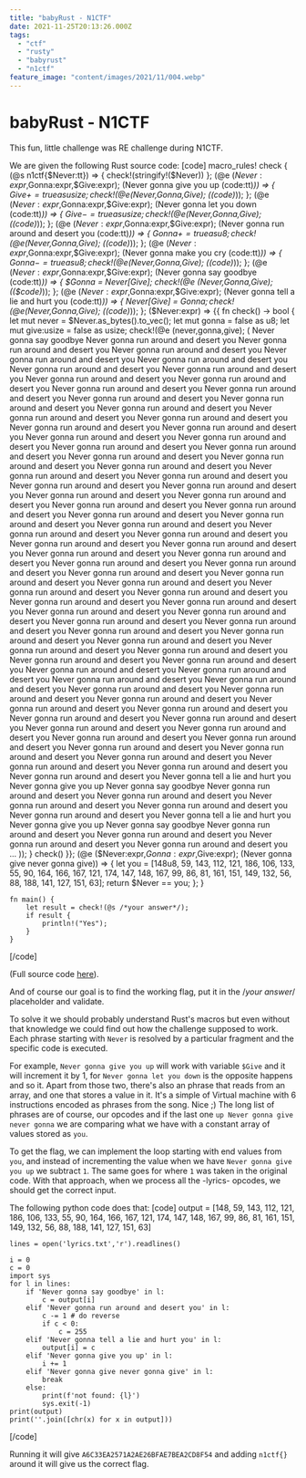 ```yaml
---
title: "babyRust - N1CTF"
date: 2021-11-25T20:13:26.000Z
tags:
  - "ctf"
  - "rusty"
  - "babyrust"
  - "n1ctf"
feature_image: "content/images/2021/11/004.webp"
---
```


# babyRust - N1CTF

This fun, little challenge was RE challenge during N1CTF.

We are given the following Rust source code:
[code]
    macro_rules! check {
        (@s n1ctf{$Never:tt}) => {
            check!(stringify!($Never))
        };
        (@e ($Never:expr,$Gonna:expr,$Give:expr); (Never gonna give you up $($code:tt)*)) => {
            $Give += true as usize;
            check!(@e ($Never,$Gonna,$Give); ($($code)*));
        };
        (@e ($Never:expr,$Gonna:expr,$Give:expr); (Never gonna let you down $($code:tt)*)) => {
            $Give -= true as usize;
            check!(@e ($Never,$Gonna,$Give); ($($code)*));
        };
        (@e ($Never:expr,$Gonna:expr,$Give:expr); (Never gonna run around and desert you $($code:tt)*)) => {
            $Gonna += true as u8;
            check!(@e ($Never,$Gonna,$Give); ($($code)*));
        };
        (@e ($Never:expr,$Gonna:expr,$Give:expr); (Never gonna make you cry $($code:tt)*)) => {
            $Gonna -= true as u8;
            check!(@e ($Never,$Gonna,$Give); ($($code)*));
        };
        (@e ($Never:expr,$Gonna:expr,$Give:expr); (Never gonna say goodbye $($code:tt)*)) => {
            $Gonna = $Never[$Give];
            check!(@e ($Never,$Gonna,$Give); ($($code)*));
        };
        (@e ($Never:expr,$Gonna:expr,$Give:expr); (Never gonna tell a lie and hurt you $($code:tt)*)) => {
            $Never[$Give] = $Gonna;
            check!(@e ($Never,$Gonna,$Give); ($($code)*));
        };
        ($Never:expr) => {{
            fn check() -> bool {
                let mut never = $Never.as_bytes().to_vec();
                let mut gonna = false as u8;
                let mut give:usize = false as usize;
                check!(@e (never,gonna,give); (
                Never gonna say goodbye Never gonna run around and desert you Never gonna run around and desert you Never gonna run around and desert you Never gonna run around and desert you Never gonna run around and desert you Never gonna run around and desert you Never gonna run around and desert you Never gonna run around and desert you Never gonna run around and desert you Never gonna run around and desert you Never gonna run around and desert you Never gonna run around and desert you Never gonna run around and desert you Never gonna run around and desert you Never gonna run around and desert you Never gonna run around and desert you Never gonna run around and desert you Never gonna run around and desert you Never gonna run around and desert you Never gonna run around and desert you Never gonna run around and desert you Never gonna run around and desert you Never gonna run around and desert you Never gonna run around and desert you Never gonna run around and desert you Never gonna run around and desert you Never gonna run around and desert you Never gonna run around and desert you Never gonna run around and desert you Never gonna run around and desert you Never gonna run around and desert you Never gonna run around and desert you Never gonna run around and desert you Never gonna run around and desert you Never gonna run around and desert you Never gonna run around and desert you Never gonna run around and desert you Never gonna run around and desert you Never gonna run around and desert you Never gonna run around and desert you Never gonna run around and desert you Never gonna run around and desert you Never gonna run around and desert you Never gonna run around and desert you Never gonna run around and desert you Never gonna run around and desert you Never gonna run around and desert you Never gonna run around and desert you Never gonna run around and desert you Never gonna run around and desert you Never gonna run around and desert you Never gonna run around and desert you Never gonna run around and desert you Never gonna run around and desert you Never gonna run around and desert you Never gonna run around and desert you Never gonna run around and desert you Never gonna run around and desert you Never gonna run around and desert you Never gonna run around and desert you Never gonna run around and desert you Never gonna run around and desert you Never gonna run around and desert you Never gonna run around and desert you Never gonna run around and desert you Never gonna run around and desert you Never gonna run around and desert you Never gonna run around and desert you Never gonna run around and desert you Never gonna run around and desert you Never gonna run around and desert you Never gonna run around and desert you Never gonna run around and desert you Never gonna run around and desert you Never gonna run around and desert you Never gonna run around and desert you Never gonna run around and desert you Never gonna run around and desert you Never gonna run around and desert you Never gonna run around and desert you Never gonna run around and desert you Never gonna run around and desert you Never gonna run around and desert you Never gonna tell a lie and hurt you Never gonna give you up Never gonna say goodbye Never gonna run around and desert you Never gonna run around and desert you Never gonna run around and desert you Never gonna run around and desert you Never gonna run around and desert you Never gonna tell a lie and hurt you Never gonna give you up Never gonna say goodbye Never gonna run around and desert you Never gonna run around and desert you Never gonna run around and desert you Never gonna run around and desert you ...
                ));
            }
            check()
        }};
        (@e ($Never:expr,$Gonna:expr,$Give:expr); (Never gonna give never gonna give)) => {
            let you = [148u8, 59, 143, 112, 121, 186, 106, 133, 55, 90, 164, 166, 167, 121, 174, 147, 148, 167, 99, 86, 81, 161, 151, 149, 132, 56, 88, 188, 141, 127, 151, 63];
            return $Never == you;
        };
    }

    fn main() {
        let result = check!(@s /*your answer*/);
        if result {
            println!("Yes");
        }
    }

[/code]

(Full source code [here](https://gist.github.com/pawlos/079a3301174d2a322d99ae607cde1bf0)).

And of course our goal is to find the working flag, put it in the /*your answer*/ placeholder and validate.

To solve it we should probably understand Rust's macros but even without that knowledge we could find out how the challenge supposed to work. Each phrase starting with `Never` is resolved by a particular fragment and the specific code is executed.

For example, `Never gonna give you up` will work with variable `$Give` and it will increment it by 1, for `Never gonna let you down` is the opposite happens and so it. Apart from those two, there's also an phrase that reads from an array, and one that stores a value in it. It's a simple of Virtual machine with 6 instructions encoded as phrases from the song. Nice ;) The long list of phrases are of course, our opcodes and if the last one `up Never gonna give never gonna` we are comparing what we have with a constant array of values stored as `you`.

To get the flag, we can implement the loop starting with end values from `you`, and instead of incrementing the value when we have `Never gonna give you up` we subtract `1`. The same goes for where `1` was taken in the original code. With that approach, when we process all the -lyrics- opcodes, we should get the correct input.

The following python code does that:
[code]
    output = [148, 59, 143, 112, 121, 186, 106, 133, 55, 90, 164, 166, 167, 121, 174, 147, 148, 167, 99, 86, 81, 161, 151, 149, 132, 56, 88, 188, 141, 127, 151, 63]

    lines = open('lyrics.txt','r').readlines()

    i = 0
    c = 0
    import sys
    for l in lines:
    	if 'Never gonna say goodbye' in l:
    		c = output[i]
    	elif 'Never gonna run around and desert you' in l:
    		c -= 1 # do reverse
    		if c < 0:
    			c = 255
    	elif 'Never gonna tell a lie and hurt you' in l:
    		output[i] = c
    	elif 'Never gonna give you up' in l:
    		i += 1
    	elif 'Never gonna give never gonna give' in l:
    		break
    	else:
    		print(f'not found: {l}')
    		sys.exit(-1)
    print(output)
    print(''.join([chr(x) for x in output]))

[/code]

Running it will give `A6C33EA2571A2AE26BFAE7BEA2CD8F54` and adding `n1ctf{}` around it will give us the correct flag.
